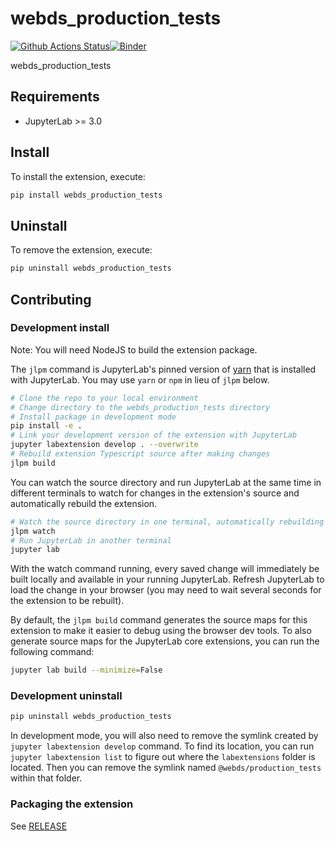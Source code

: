 # webds_production_tests

[![Github Actions Status](https://github.com/nilcyttocs/webds_production_tests/workflows/Build/badge.svg)](https://github.com/nilcyttocs/webds_production_tests/actions/workflows/build.yml)[![Binder](https://mybinder.org/badge_logo.svg)](https://mybinder.org/v2/gh/nilcyttocs/webds_production_tests/main?urlpath=lab)

webds_production_tests



## Requirements

* JupyterLab >= 3.0

## Install

To install the extension, execute:

```bash
pip install webds_production_tests
```

## Uninstall

To remove the extension, execute:

```bash
pip uninstall webds_production_tests
```


## Contributing

### Development install

Note: You will need NodeJS to build the extension package.

The `jlpm` command is JupyterLab's pinned version of
[yarn](https://yarnpkg.com/) that is installed with JupyterLab. You may use
`yarn` or `npm` in lieu of `jlpm` below.

```bash
# Clone the repo to your local environment
# Change directory to the webds_production_tests directory
# Install package in development mode
pip install -e .
# Link your development version of the extension with JupyterLab
jupyter labextension develop . --overwrite
# Rebuild extension Typescript source after making changes
jlpm build
```

You can watch the source directory and run JupyterLab at the same time in different terminals to watch for changes in the extension's source and automatically rebuild the extension.

```bash
# Watch the source directory in one terminal, automatically rebuilding when needed
jlpm watch
# Run JupyterLab in another terminal
jupyter lab
```

With the watch command running, every saved change will immediately be built locally and available in your running JupyterLab. Refresh JupyterLab to load the change in your browser (you may need to wait several seconds for the extension to be rebuilt).

By default, the `jlpm build` command generates the source maps for this extension to make it easier to debug using the browser dev tools. To also generate source maps for the JupyterLab core extensions, you can run the following command:

```bash
jupyter lab build --minimize=False
```

### Development uninstall

```bash
pip uninstall webds_production_tests
```

In development mode, you will also need to remove the symlink created by `jupyter labextension develop`
command. To find its location, you can run `jupyter labextension list` to figure out where the `labextensions`
folder is located. Then you can remove the symlink named `@webds/production_tests` within that folder.

### Packaging the extension

See [RELEASE](RELEASE.md)
